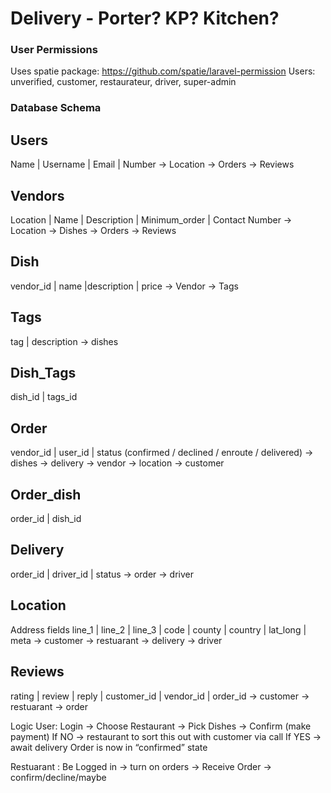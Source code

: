 # Delivery - Porter? KP? Kitchen?

### User Permissions
Uses spatie package: https://github.com/spatie/laravel-permission
Users: unverified, customer, restaurateur, driver, super-admin

### Database Schema

Users
----
Name | Username | Email | Number
-> Location
-> Orders
-> Reviews

Vendors
----
Location | Name | Description | Minimum_order | Contact Number
-> Location
-> Dishes
-> Orders
-> Reviews

Dish
----
vendor_id | name |description | price
-> Vendor
-> Tags

Tags
----
tag | description
-> dishes

Dish_Tags 
----
dish_id | tags_id

Order
----
vendor_id | user_id | status (confirmed / declined / enroute / delivered)
-> dishes
-> delivery
-> vendor
-> location
-> customer
	
Order_dish
----
order_id | dish_id

Delivery
----
order_id | driver_id | status
-> order
-> driver

Location
---
Address fields
line_1 | line_2 | line_3 | code | county | country | lat_long | meta
-> customer
-> restuarant 
-> delivery
-> driver

Reviews
----
rating | review | reply | customer_id | vendor_id | order_id
-> customer
-> restuarant
-> order

Logic
User: Login -> Choose Restaurant -> Pick Dishes -> Confirm (make payment) 
If NO -> restaurant to sort this out with customer via call
If YES -> await delivery
Order is now in “confirmed” state

Restuarant : 
Be Logged in -> turn on orders -> Receive Order -> confirm/decline/maybe




	